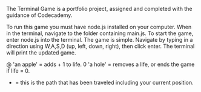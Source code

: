 The Terminal Game is a portfolio project, assigned and completed with the guidance of Codecademy.

To run this game you must have node.js installed on your computer. When in the terminal, navigate to the folder containing main.js. 
To start the game, enter node.js into the terminal.
The game is simple. Navigate by typing in a direction using W,A,S,D (up, left, down, right), then click enter. 
The terminal will print the updated game. 

@ 'an apple' = adds + 1 to life. 
0 'a hole' = removes a life, or ends the game if life = 0. 
* = this is the path that has been traveled including your current position. 
